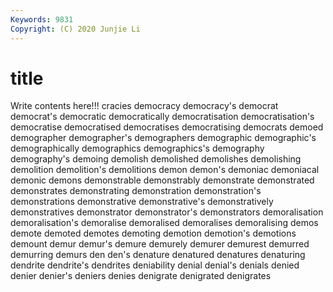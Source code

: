 ```yaml
---
Keywords: 9831
Copyright: (C) 2020 Junjie Li
---
```


# title

Write contents here!!!
cracies
democracy 
democracy's 
democrat 
democrat's 
democratic 
democratically 
democratisation 
democratisation's 
democratise 
democratised
democratises 
democratising 
democrats 
demoed 
demographer 
demographer's 
demographers 
demographic 
demographic's 
demographically
demographics 
demographics's 
demography 
demography's 
demoing 
demolish 
demolished 
demolishes 
demolishing 
demolition
demolition's 
demolitions 
demon 
demon's 
demoniac 
demoniacal 
demonic 
demons 
demonstrable 
demonstrably
demonstrate 
demonstrated 
demonstrates 
demonstrating 
demonstration 
demonstration's 
demonstrations 
demonstrative 
demonstrative's 
demonstratively
demonstratives 
demonstrator 
demonstrator's 
demonstrators 
demoralisation 
demoralisation's 
demoralise 
demoralised 
demoralises 
demoralising
demos 
demote 
demoted 
demotes 
demoting 
demotion 
demotion's 
demotions 
demount 
demur
demur's 
demure 
demurely 
demurer 
demurest 
demurred 
demurring 
demurs 
den 
den's
denature 
denatured 
denatures 
denaturing 
dendrite 
dendrite's 
dendrites 
deniability 
denial 
denial's
denials 
denied 
denier 
denier's 
deniers 
denies 
denigrate 
denigrated 
denigrates 
